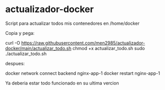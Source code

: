 # actualizador-docker
Script para actualizar todos mis contenedores en /home/docker

Copia y pega:

curl -O https://raw.githubusercontent.com/men2985/actualizador-docker/main/actualizar_todo.sh
chmod +x actualizar_todo.sh
sudo ./actualizar_todo.sh


despues:

docker network connect backend nginx-app-1
docker restart nginx-app-1

Ya deberia estar todo funcionado en su ultima vercion


